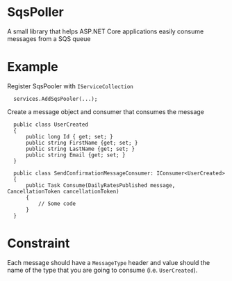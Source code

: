 # SqsPoller

A small library that helps ASP.NET Core applications easily consume messages from a SQS queue

# Example

Register SqsPooler with `IServiceCollection`
```
  services.AddSqsPooler(...);
```

Create a message object and consumer that consumes the message

```
  public class UserCreated
  {
      public long Id { get; set; }
      public string FirstName {get; set; }
      public string LastName {get; set; }
      public string Email {get; set; }
  }
  
  public class SendConfirmationMessageConsumer: IConsumer<UserCreated>
  {
      public Task Consume(DailyRatesPublished message, CancellationToken cancellationToken)
      {
          // Some code
      }
  }
```

# Constraint

Each message should have a `MessageType` header and value should the name of the type that you are going to consume (i.e. `UserCreated`). 
